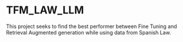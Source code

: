 # TFM_LAW_LLM
This project seeks to find the best performer between Fine Tuning and Retrieval Augmented generation while using data from Spanish Law.
